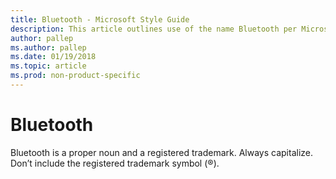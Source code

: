 ```yaml
---
title: Bluetooth - Microsoft Style Guide
description: This article outlines use of the name Bluetooth per Microsoft style guidelines.
author: pallep
ms.author: pallep
ms.date: 01/19/2018
ms.topic: article
ms.prod: non-product-specific
---
```


# Bluetooth

Bluetooth is a proper noun and a registered trademark. Always capitalize. Don’t include the registered trademark symbol (®).
